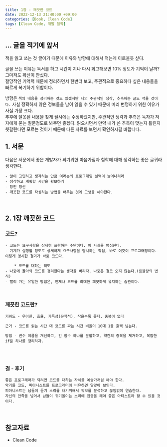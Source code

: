 ```yaml
---
title: 1장 - 깨끗한 코드
date: 2022-12-13 21:40:00 +09:00
categories: [Book, Clean Code]
tags: [Clean Code, 개발 철학]
---
```


## ... 글을 적기에 앞서

책을 읽고 쓰는 첫 글이기 때문에 이유와 방향에 대해서 적는게 이로울듯 싶다.<br>

글을 쓰는 이유는 독서를 하고 시간이 지나 다시 회고해보면 10% 정도가 기억이 날까? 그마저도 확신이 안섰다.<br>
절망적인 기억력 때문에 정리하면서 한번더 보고, 주관적으로 중요하다 싶은 내용들을 빠르게 복기하기 위함이다.<br>

방향은 `책의 내용을 정리하는 것도 있겠지만 나의 주관적인 생각, 추측하는 글도 적을 것이다.` 사실 정확하지 않은 정보들을 남이 읽을 수 있기 때문에 미리 변명하기 위한 이유가 사실 가장 크다.<br>
추후에 잘못된 내용을 찾게 될시에는 수정하겠지만, 주관적인 생각과 추측은 독자가 저자에게 묻는 질문정도로 봐주면 좋겠다.
읽으시면서 만약 내가 쓴 추측이 맞는지 틀린지 헷갈린다면 모르는 것이기 때문에 다른 자료를 보면서 확인하시길 바랍니다.




## 1. 서문

다음은 서문에서 좋은 개발자가 되기위한 마음가짐과 철학에 대해 생각하는 좋은 글귀라 생각한다.

```
- 많이 고민하고 생각하는 만큼 여러분의 프로그래밍 실력이 늘어나리라
- 생각하고 계획할 시간을 확보하기
- 장인 정신
- 깨끗한 코드를 작성하는 방법을 배우는 것에 고생을 해야한다.
```
<br>


## 2. 1장 깨끗한 코드

### 코드?

```
- 코드는 요구사항을 상세히 표현하는 수단이다. 이 사실을 명심한다.
- 기계가 실행할 정도로 상세하게 요구사항을 명시하는 작업, 바로 이것이 프로그래밍이다. 이렇게 명시한 결과가 바로 코드다.

    * 코드를 대하는 태도
- 나중에 돌아와 코드를 정리한다는 생각을 버리자. 나중은 결코 오지 않는다.(르블랑의 법칙)
- 빨리 가는 유일한 방법은, 언제나 코드를 최대한 깨끗하게 유지하는 습관이다.
```
<br>

### 깨끗한 코드란?

```
키워드 - 우아한, 효율, 가독성(문학적), 작을수록 좋다, 중복이 없다

근거 - 코드를 읽는 시간 대 코드를 짜는 시간 비율이 10대 1을 훌쩍 넘는다.

방법 - 변수 이름을 개선하고, 긴 함수 하나를 분할하고, 약간의 중복을 제거하고, 복잡한 if문 하나를 정리하자.
    
```
<br>

### 결 - 후기

```
좋은 프로그래머가 되려면 코드를 대하는 자세를 예술가처럼 해야 한다.
악기를 코드, 피아니스트를 프로그래머에 비유하면 알맞아 보인다.
피아니스트는 남들이 듣기 소리를 내기위해서 악보를 분석하고 끊임없이 연습한다.
자신의 만족을 넘어서 남들이 귀기울이는 소리에 집중을 해야 좋은 아티스트라 할 수 있을 것이다.
```
<br>

## 참고자료

- Clean Code 
